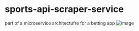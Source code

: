 # sports-api-scraper-service
part of a microservice architectufre for a betting app
![image](https://user-images.githubusercontent.com/87534730/220078150-07e50c0b-272b-4d85-a49b-9ddb22b94639.png)
